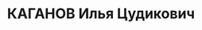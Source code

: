 ---
title: КАГАНОВ Илья Цудикович
description: 'Род. в 1890 г., Украина, г. Переяславль, еврей, б/п, Служащий. Проживал:
  г. Харьков, Клочковская, 3, кв. 1.

  Приговор: ВМН Расстрелян 2 ноября 1937 г. Место захоронения - г. Харьков. Реабилитирован
  13 февраля 1958 г.'
---